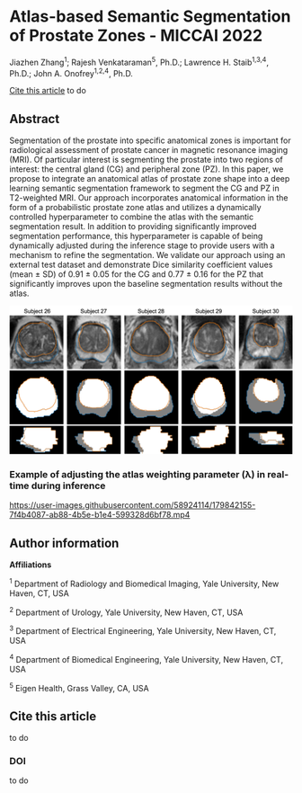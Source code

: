 # Atlas-based Semantic Segmentation of Prostate Zones - MICCAI 2022

Jiazhen Zhang<sup>1</sup>; Rajesh Venkataraman<sup>5</sup>, Ph.D.; Lawrence H. Staib<sup>1,3,4</sup>, Ph.D.; John A. Onofrey<sup>1,2,4</sup>, Ph.D.

[Cite this article](#cite-this-article)
to do

## Abstract

Segmentation of the prostate into specific anatomical zones is important for radiological assessment of prostate cancer in magnetic resonance imaging (MRI).
Of particular interest is segmenting the prostate into two regions of interest: the central gland (CG) and peripheral zone (PZ).
In this paper, we propose to integrate an anatomical atlas of prostate zone shape into a deep learning semantic segmentation framework to segment the CG and PZ in T2-weighted MRI.
Our approach incorporates anatomical information in the form of a probabilistic prostate zone atlas and utilizes a dynamically controlled hyperparameter to combine the atlas with the semantic segmentation result.
In addition to providing significantly improved segmentation performance, this hyperparameter is capable of being dynamically adjusted during the inference stage to provide users with a mechanism to refine the segmentation. 
We validate our approach using an external test dataset and demonstrate Dice similarity coefficient values (mean $\pm$ SD) of 0.91 $\pm$ 0.05 for the CG and 0.77 $\pm$ 0.16 for the PZ that significantly improves upon the baseline segmentation results without the atlas.


![Example Segmentation Results](/resources/images/SegmentationExamples.png "CG and PZ segmentation results.")

### Example of adjusting the atlas weighting parameter (λ) in real-time during inference 


https://user-images.githubusercontent.com/58924114/179842155-7f4b4087-ab88-4b5e-b1e4-599328d6bf78.mp4



## Author information

**Affiliations**

<sup>1</sup>	Department of Radiology and Biomedical Imaging, Yale University, New Haven, CT, USA 

<sup>2</sup>	Department of Urology, Yale University, New Haven, CT, USA

<sup>3</sup>	Department of Electrical Engineering, Yale University, New Haven, CT, USA

<sup>4</sup>	Department of Biomedical Engineering, Yale University, New Haven, CT, USA

<sup>5</sup>  Eigen Health, Grass Valley, CA, USA

## Cite this article
to do

### DOI
to do
